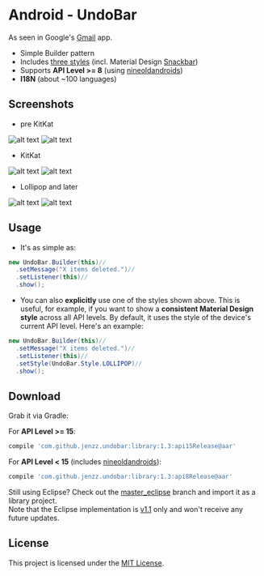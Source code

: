 Android - UndoBar
==============
As seen in Google's [Gmail](https://play.google.com/store/apps/details?id=com.google.android.gm) app.

* Simple Builder pattern
* Includes [three styles](https://github.com/jenzz/Android-UndoBar/blob/develop/library/src/main/java/com/jensdriller/libs/undobar/UndoBar.java#L24-50) (incl. Material Design [Snackbar](http://www.google.com/design/spec/components/snackbars-toasts.html))
* Supports **API Level >= 8**
(using [nineoldandroids](http://nineoldandroids.com/))
* **I18N** (about ~100 languages)

Screenshots
-----------
* pre KitKat

![alt text](https://raw.github.com/jenzz/Android-UndoBar/master/assets/Screenshot1.png "Undo Bar")
![alt text](https://raw.github.com/jenzz/Android-UndoBar/master/assets/Screenshot2.png "Undo Bar Pressed")

* KitKat

![alt text](https://raw.github.com/jenzz/Android-UndoBar/master/assets/Screenshot3.png "Undo Bar KitKat")
![alt text](https://raw.github.com/jenzz/Android-UndoBar/master/assets/Screenshot4.png "Undo Bar KitKat Pressed")

* Lollipop and later

![alt text](https://raw.github.com/jenzz/Android-UndoBar/master/assets/Screenshot5.png "Undo Bar Lollipop")
![alt text](https://raw.github.com/jenzz/Android-UndoBar/master/assets/Screenshot6.png "Undo Bar Lollipop Pressed")

Usage
-----
* It's as simple as:

```java
new UndoBar.Builder(this)//
  .setMessage("X items deleted.")//
  .setListener(this)//
  .show();
```

* You can also **explicitly** use one of the styles shown above. This is useful, for example, if you want to show a **consistent Material Design style** across all API levels. By default, it uses the style of the device's current API level. Here's an example:

```java
new UndoBar.Builder(this)//
  .setMessage("X items deleted.")//
  .setListener(this)//
  .setStyle(UndoBar.Style.LOLLIPOP)//
  .show();
```

Download
--------

Grab it via Gradle:

For **API Level >= 15**:

```groovy
compile 'com.github.jenzz.undobar:library:1.3:api15Release@aar'
```

For **API Level < 15** (includes [nineoldandroids](http://nineoldandroids.com/)):

```groovy
compile 'com.github.jenzz.undobar:library:1.3:api8Release@aar'
```

Still using Eclipse? Check out the [master_eclipse](https://github.com/jenzz/Android-UndoBar/tree/master_eclipse) branch and import it as a library project.<br />
Note that the Eclipse implementation is [v1.1](https://github.com/jenzz/Android-UndoBar/releases/tag/v1.1) only and won't receive any future updates.

License
-------
This project is licensed under the [MIT License](https://raw.githubusercontent.com/jenzz/Android-UndoBar/master/LICENSE).
